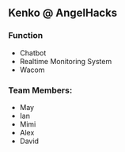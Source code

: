 ## Kenko @ AngelHacks 

### Function
- Chatbot
- Realtime Monitoring System
- Wacom

### Team Members:
- May
- Ian
- Mimi
- Alex
- David
